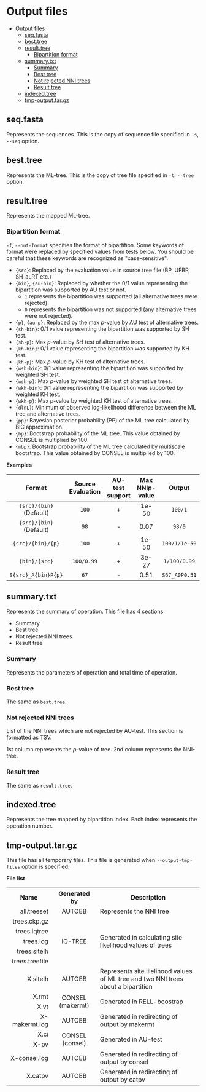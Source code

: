 # Output files

- [Output files](#output-files)
  - [seq.fasta](#seqfasta)
  - [best.tree](#besttree)
  - [result.tree](#resulttree)
    - [Bipartition format](#bipartition-format)
  - [summary.txt](#summarytxt)
    - [Summary](#summary)
    - [Best tree](#best-tree)
    - [Not rejected NNI trees](#not-rejected-nni-trees)
    - [Result tree](#result-tree)
  - [indexed.tree](#indexedtree)
  - [tmp-output.tar.gz](#tmp-outputtargz)

## seq.fasta

Represents the sequences.
This is the copy of sequence file specified in `-s`, `--seq` option.

## best.tree

Represents the ML-tree.
This is the copy of tree file specified in `-t`. `--tree` option.

## result.tree

Represents the mapped ML-tree.

### Bipartition format

`-f`, `--out-format` specifies the format of bipartition.
Some keywords of format were replaced by specified values from tests below.
You should be careful that these keywords are recognized as "case-sensitive".

- `{src}`: Replaced by the evaluation value in source tree file (BP, UFBP, SH-aLRT etc.)
- `{bin}`, `{au-bin}`: Replaced by whether the 0/1 value representing the bipartition was supported by AU test or not.
  - `1` represents the bipartition was supported (all alternative trees were rejected).
  - `0` represents the bipartition was not supported (any alternative trees were not rejected).
- `{p}`, `{au-p}`: Replaced by the max *p*-value by AU test of alternative trees.
- `{sh-bin}`: 0/1 value representing the bipartition was supported by SH test.
- `{sh-p}`: Max *p*-value by SH test of alternative trees.
- `{kh-bin}`: 0/1 value representing the bipartition was supported by KH test.
- `{kh-p}`: Max *p*-value by KH test of alternative trees.
- `{wsh-bin}`: 0/1 value representing the bipartition was supported by weighted SH test.
- `{wsh-p}`: Max *p*-value by weighted SH test of alternative trees.
- `{wkh-bin}`: 0/1 value representing the bipartition was supported by weighted KH test.
- `{wkh-p}`: Max *p*-value by weighted KH test of alternative trees.
- `{dlnL}`: Minimum of observed log-likelihood difference between the ML tree and alternative trees.
- `{pp}`: Bayesian posterior probability (PP) of the ML tree calculated by BIC approximation.
- `{bp}`: Bootstrap probability of the ML tree. This value obtained by CONSEL is multiplied by 100.
- `{mbp}`: Bootstrap probability of the ML tree calculated by multiscale bootstrap. This value obtained by CONSEL is multiplied by 100.

**Examples**

|         Format          | Source Evaluation | AU-test support | Max NNI*p*-value |    Output     |
| :---------------------: | :---------------: | :-------------: | :--------------: | :-----------: |
| `{src}/{bin}` (Default) |       `100`       |        +        |      1e-50       |    `100/1`    |
| `{src}/{bin}` (Default) |       `98`        |        -        |       0.07       |    `98/0`     |
|    `{src}/{bin}/{p}`    |       `100`       |        +        |      1e-50       | `100/1/1e-50` |
|      `{bin}/{src}`      |    `100/0.99`     |        +        |      3e-27       | `1/100/0.99`  |
|   `S{src}_A{bin}P{p}`   |       `67`        |        -        |       0.51       | `S67_A0P0.51` |

## summary.txt

Represents the summary of operation.
This file has 4 sections.

- Summary
- Best tree
- Not rejected NNI trees
- Result tree

### Summary

Represents the parameters of operation and total time of operation.

### Best tree

The same as `best.tree`.

### Not rejected NNI trees

List of the NNI trees which are not rejected by AU-test.
This section is formatted as TSV.

1st column represents the *p*-value of tree.
2nd column represents the NNI-tree.

### Result tree

The same as `result.tree`.

## indexed.tree

Represents the tree mapped by bipartition index.
Each index represents the operation number.

## tmp-output.tar.gz

This file has all temporary files.
This file is generated when `--output-tmp-files` option is specified.

**File list**

<table>
    <tr>
        <th>Name</th>
        <th>Generated by</th>
        <th>Description</th>
    </tr>
    <tr>
        <td align="right">all.treeset</td>
        <td align="center">AUTOEB</td>
        <td align="left">Represents the NNI tree</td>
    </tr>
    <tr>
        <td align="right">trees.ckp.gz</td>
        <td align="center" rowspan="5">IQ-TREE</td>
        <td align="left" rowspan="5">Generated in calculating site likelihood values of trees</td>
    </tr>
    <tr>
        <td align="right">trees.iqtree</td>
    </tr>
    <tr>
        <td align="right">trees.log</td>
    </tr>
    <tr>
        <td align="right">trees.sitelh</td>
    </tr>
    <tr>
        <td align="right">trees.treefile</td>
    </tr>
    <tr>
        <td align="right">X.sitelh</td>
        <td align="center">AUTOEB</td>
        <td align="left">Represents site lilelihood values of ML tree and two NNI trees about a bipartition</td>
    </tr>
    <tr>
        <td align="right">X.rmt</td>
        <td align="center" rowspan="2">CONSEL (makermt)</td>
        <td align="left" rowspan="2">Generated in RELL-boostrap</td>
    </tr>
    <tr>
        <td align="right">X.vt</td>
    </tr>
    <tr>
        <td align="right">X-makermt.log</td>
        <td align="center">AUTOEB</td>
        <td align="left">Generated in redirecting of output by makermt</td>
    </tr>
    <tr>
        <td align="right">X.ci</td>
        <td align="center" rowspan="2">CONSEL (consel)</td>
        <td align="left" rowspan="2">Generated in AU-test</td>
    </tr>
    <tr>
        <td align="right">X-pv</td>
    </tr>
    <tr>
        <td align="right">X-consel.log</td>
        <td align="center">AUTOEB</td>
        <td align="left">Generated in redirecting of output by consel</td>
    </tr>
    <tr>
        <td align="right">X.catpv</td>
        <td align="center">AUTOEB</td>
        <td align="left">Generated in redirecting of output by catpv</td>
    </tr>
</table>
